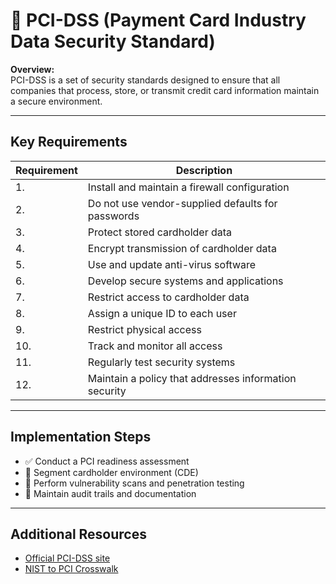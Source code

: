 # 🧾 PCI-DSS (Payment Card Industry Data Security Standard)

**Overview:**  
PCI-DSS is a set of security standards designed to ensure that all companies that process, store, or transmit credit card information maintain a secure environment.

---

## Key Requirements

| Requirement | Description |
|-------------|-------------|
| 1. | Install and maintain a firewall configuration |
| 2. | Do not use vendor-supplied defaults for passwords |
| 3. | Protect stored cardholder data |
| 4. | Encrypt transmission of cardholder data |
| 5. | Use and update anti-virus software |
| 6. | Develop secure systems and applications |
| 7. | Restrict access to cardholder data |
| 8. | Assign a unique ID to each user |
| 9. | Restrict physical access |
| 10. | Track and monitor all access |
| 11. | Regularly test security systems |
| 12. | Maintain a policy that addresses information security |

---

## Implementation Steps

- ✅ Conduct a PCI readiness assessment
- 🔐 Segment cardholder environment (CDE)
- 🧪 Perform vulnerability scans and penetration testing
- 📝 Maintain audit trails and documentation

---

## Additional Resources
- [Official PCI-DSS site](https://www.pcisecuritystandards.org/)
- [NIST to PCI Crosswalk](https://csrc.nist.gov/)

